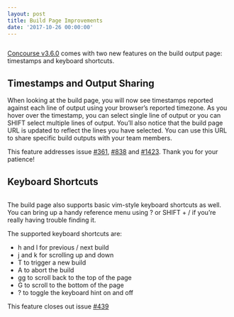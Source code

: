 ```yaml
---
layout: post
title: Build Page Improvements
date: '2017-10-26 00:00:00'
---
```


<figure class="kg-card kg-image-card"><img src=" __GHOST_URL__ /content/images/downloaded_images/Build-Page-Improvements/1-vjvvVZAw9nO4yRrveU0Ojg.gif" class="kg-image" alt loading="lazy"></figure>

[Concourse v3.6.0](https://concourse-ci.org/downloads.html#v360) comes with two new features on the build output page: timestamps and keyboard shortcuts.

## Timestamps and Output&nbsp;Sharing

When looking at the build page, you will now see timestamps reported against each line of output using your browser’s reported timezone. As you hover over the timestamp, you can select single line of output or you can SHIFT select multiple lines of output. You’ll also notice that the build page URL is updated to reflect the lines you have selected. You can use this URL to share specific build outputs with your team members.

This feature addresses issue [#361](https://github.com/concourse/concourse/issues/361), [#838](https://github.com/concourse/concourse/issues/838) and [#1423](https://github.com/concourse/concourse/issues/1423). Thank you for your patience!

## Keyboard Shortcuts
<figure class="kg-card kg-image-card"><img src=" __GHOST_URL__ /content/images/downloaded_images/Build-Page-Improvements/1-8-_eZ3qsDLB8Sqq5I-9vTw.png" class="kg-image" alt loading="lazy"></figure>

The build page also supports basic vim-style keyboard shortcuts as well. You can bring up a handy reference menu using&nbsp;? or SHIFT + / if you’re really having trouble finding it.

The supported keyboard shortcuts are:

- h and l for previous / next build
- j and k for scrolling up and down
- T to trigger a new build
- A to abort the build
- gg to scroll back to the top of the page
- G to scroll to the bottom of the page
- ? to toggle the keyboard hint on and off

This feature closes out issue [#439](https://github.com/concourse/concourse/issues/439)


